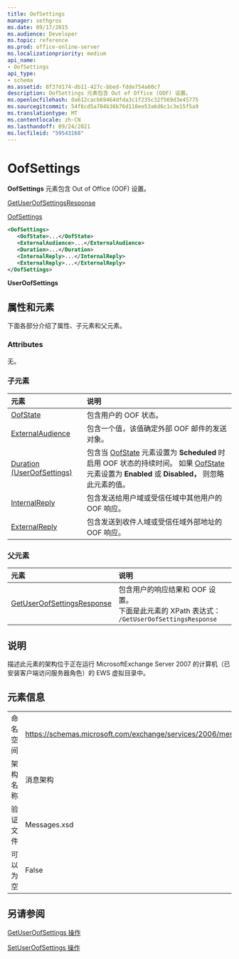 ```yaml
---
title: OofSettings
manager: sethgros
ms.date: 09/17/2015
ms.audience: Developer
ms.topic: reference
ms.prod: office-online-server
ms.localizationpriority: medium
api_name:
- OofSettings
api_type:
- schema
ms.assetid: 8f37d174-db11-427c-bbed-fdde754a60c7
description: OofSettings 元素包含 Out of Office (OOF) 设置。
ms.openlocfilehash: 0a612cacb69464dfda3c1f235c32f569d3e45775
ms.sourcegitcommit: 54f6cd5a704b36b76d110ee53a6d6c1c3e15f5a9
ms.translationtype: MT
ms.contentlocale: zh-CN
ms.lasthandoff: 09/24/2021
ms.locfileid: "59543168"
---
```

# <a name="oofsettings"></a>OofSettings

**OofSettings** 元素包含 Out of Office (OOF) 设置。 
  
[GetUserOofSettingsResponse](getuseroofsettingsresponse.md)
  
[OofSettings](oofsettings.md)
  
```xml
<OofSettings>
   <OofState>...</OofState>
   <ExternalAudience>...</ExternalAudience>
   <Duration>...</Duration>
   <InternalReply>...</InternalReply>
   <ExternalReply>...</ExternalReply>
</OofSettings>
```

 **UserOofSettings**
## <a name="attributes-and-elements"></a>属性和元素

下面各部分介绍了属性、子元素和父元素。
  
### <a name="attributes"></a>Attributes

无。
  
### <a name="child-elements"></a>子元素

|**元素**|**说明**|
|:-----|:-----|
|[OofState](oofstate.md) <br/> |包含用户的 OOF 状态。  <br/> |
|[ExternalAudience](externalaudience.md) <br/> |包含一个值，该值确定外部 OOF 邮件的发送对象。  <br/> |
|[Duration (UserOofSettings)](duration-useroofsettings.md) <br/> |包含当 [OofState](oofstate.md) 元素设置为 **Scheduled** 时启用 OOF 状态的持续时间。 如果 [OofState](oofstate.md) 元素设置为 **Enabled** 或 **Disabled，** 则忽略此元素的值。  <br/> |
|[InternalReply](internalreply.md) <br/> |包含发送给用户域或受信任域中其他用户的 OOF 响应。  <br/> |
|[ExternalReply](externalreply.md) <br/> |包含发送到收件人域或受信任域外部地址的 OOF 响应。  <br/> |
   
### <a name="parent-elements"></a>父元素

|**元素**|**说明**|
|:-----|:-----|
|[GetUserOofSettingsResponse](getuseroofsettingsresponse.md) <br/> |包含用户的响应结果和 OOF 设置。  <br/> 下面是此元素的 XPath 表达式：   <br/>  `/GetUserOofSettingsResponse` <br/> |
   
## <a name="remarks"></a>说明

描述此元素的架构位于正在运行 MicrosoftExchange Server 2007 的计算机（已安装客户端访问服务器角色）的 EWS 虚拟目录中。
  
## <a name="element-information"></a>元素信息

|||
|:-----|:-----|
|命名空间  <br/> |https://schemas.microsoft.com/exchange/services/2006/messages  <br/> |
|架构名称  <br/> |消息架构  <br/> |
|验证文件  <br/> |Messages.xsd  <br/> |
|可以为空  <br/> |False  <br/> |
   
## <a name="see-also"></a>另请参阅



[GetUserOofSettings 操作](getuseroofsettings-operation.md)
  
[SetUserOofSettings 操作](setuseroofsettings-operation.md)

